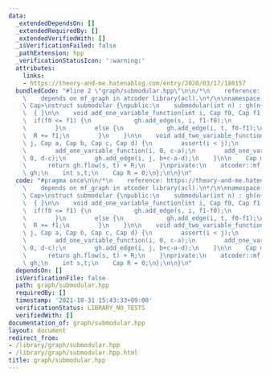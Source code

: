 ```yaml
---
data:
  _extendedDependsOn: []
  _extendedRequiredBy: []
  _extendedVerifiedWith: []
  _isVerificationFailed: false
  _pathExtension: hpp
  _verificationStatusIcon: ':warning:'
  attributes:
    links:
    - https://theory-and-me.hatenablog.com/entry/2020/03/17/180157
  bundledCode: "#line 2 \"graph/submodular.hpp\"\n\n/*\n    reference: https://theory-and-me.hatenablog.com/entry/2020/03/17/180157\n\
    \    depends on mf_graph in atcoder library(acl).\n*/\n\nnamespace ebi {\n\ntemplate<class\
    \ Cap>\nstruct submodular {\npublic:\n    submodular(int n) : gh(n+2), s(n), t(n+1)\
    \  { }\n\n    void add_one_variable_function(int i, Cap f0, Cap f1) {\n      \
    \  if(f0 <= f1) {\n            gh.add_edge(s, i, f1-f0);\n            R += f0;\n\
    \        }\n        else {\n            gh.add_edge(i, t, f0-f1);\n          \
    \  R += f1;\n        }\n    }\n\n    void add_two_variable_function(int i, int\
    \ j, Cap a, Cap b, Cap c, Cap d) {\n        assert(i < j);\n        R += a;\n\
    \        add_one_variable_function(i, 0, c-a);\n        add_one_variable_function(j,\
    \ 0, d-c);\n        gh.add_edge(i, j, b+c-a-d);\n    }\n\n    Cap min() {\n  \
    \      return gh.flow(s, t) + R;\n    }\nprivate:\n    atcoder::mf_graph<Cap>\
    \ gh;\n    int s,t;\n    Cap R = 0;\n};\n\n}\n"
  code: "#pragma once\n\n/*\n    reference: https://theory-and-me.hatenablog.com/entry/2020/03/17/180157\n\
    \    depends on mf_graph in atcoder library(acl).\n*/\n\nnamespace ebi {\n\ntemplate<class\
    \ Cap>\nstruct submodular {\npublic:\n    submodular(int n) : gh(n+2), s(n), t(n+1)\
    \  { }\n\n    void add_one_variable_function(int i, Cap f0, Cap f1) {\n      \
    \  if(f0 <= f1) {\n            gh.add_edge(s, i, f1-f0);\n            R += f0;\n\
    \        }\n        else {\n            gh.add_edge(i, t, f0-f1);\n          \
    \  R += f1;\n        }\n    }\n\n    void add_two_variable_function(int i, int\
    \ j, Cap a, Cap b, Cap c, Cap d) {\n        assert(i < j);\n        R += a;\n\
    \        add_one_variable_function(i, 0, c-a);\n        add_one_variable_function(j,\
    \ 0, d-c);\n        gh.add_edge(i, j, b+c-a-d);\n    }\n\n    Cap min() {\n  \
    \      return gh.flow(s, t) + R;\n    }\nprivate:\n    atcoder::mf_graph<Cap>\
    \ gh;\n    int s,t;\n    Cap R = 0;\n};\n\n}\n"
  dependsOn: []
  isVerificationFile: false
  path: graph/submodular.hpp
  requiredBy: []
  timestamp: '2021-10-31 15:43:33+09:00'
  verificationStatus: LIBRARY_NO_TESTS
  verifiedWith: []
documentation_of: graph/submodular.hpp
layout: document
redirect_from:
- /library/graph/submodular.hpp
- /library/graph/submodular.hpp.html
title: graph/submodular.hpp
---
```

